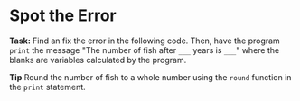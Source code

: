 # Spot the Error

**Task:** Find an fix the error in the following code. Then, have the program `print` the message "The number of fish after `___` years is `___`" where the blanks are variables calculated by the program.

**Tip** Round the number of fish to a whole number using the `round` function in the `print` statement.
